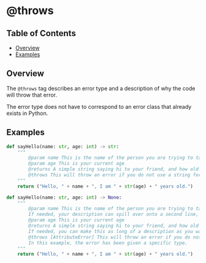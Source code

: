 # @throws

## Table of Contents

- [Overview](#overview)
- [Examples](#examples)

## Overview

The `@throws` tag describes an error type and a description of why the code will throw that error.

The error type does not have to correspond to an error class that already exists in Python.


## Examples

```python
def sayHello(name: str, age: int) -> str:
    """
        @param name This is the name of the person you are trying to talk to
        @param age This is your current age
        @returns A simple string saying hi to your friend, and how old you are.
        @throws This will throw an error if you do not use a string for the `name` value.
    """
    return ("Hello, " + name + ", I am " + str(age) + " years old.")
```

```python
def sayHello(name: str, age: int) -> None:
    """
        @param name This is the name of the person you are trying to talk to.
        If needed, your description can spill over onto a second line, or more if needed.
        @param age This is your current age
        @returns A simple string saying hi to your friend, and how old you are.
        If needed, you can make this as long of a description as you want.
        @throws [AttributeError] This will throw an error if you do not use a string for the `name` value.
        In this example, the error has been given a specific type.
    """
    return ("Hello, " + name + ", I am " + str(age) + " years old.")
```